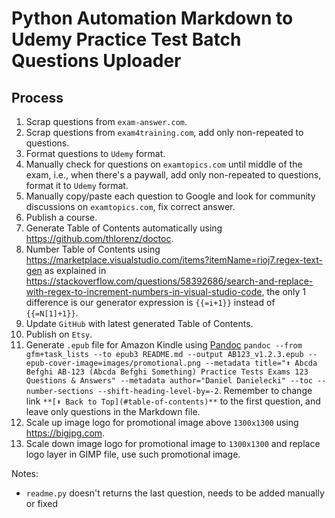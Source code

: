 # Python Automation Markdown to Udemy Practice Test Batch Questions Uploader

## Process

1. Scrap questions from `exam-answer.com`.
2. Scrap questions from `exam4training.com`, add only non-repeated to questions.
3. Format questions to `Udemy` format.
4. Manually check for questions on `examtopics.com` until middle of the exam, i.e., when there's a paywall, add only non-repeated to questions, format it to `Udemy` format.
5. Manually copy/paste each question to Google and look for community discussions on `examtopics.com`, fix correct answer.
6. Publish a course.
7. Generate Table of Contents automatically using https://github.com/thlorenz/doctoc.
8. Number Table of Contents using https://marketplace.visualstudio.com/items?itemName=rioj7.regex-text-gen as explained in https://stackoverflow.com/questions/58392686/search-and-replace-with-regex-to-increment-numbers-in-visual-studio-code, the only 1 difference is our generator expression is `{{=i+1}}` instead of `{{=N[1]+1}}`.
9. Update `GitHub` with latest generated Table of Contents.
10. Publish on `Etsy`.
11. Generate `.epub` file for Amazon Kindle using [Pandoc](https://pandoc.org) `pandoc --from gfm+task_lists --to epub3 README.md --output AB123_v1.2.3.epub --epub-cover-image=images/promotional.png --metadata title="⬆️ Abcda Befghi AB-123 (Abcda Befghi Something) Practice Tests Exams 123 Questions & Answers" --metadata author="Daniel Danielecki" --toc --number-sections --shift-heading-level-by=-2`. Remember to change link `**[⬆ Back to Top](#table-of-contents)**` to the first question, and leave only questions in the Markdown file.
12. Scale up image logo for promotional image above `1300x1300` using https://bigjpg.com.
13. Scale down image logo for promotional image to `1300x1300` and replace logo layer in GIMP file, use such promotional image.

Notes:
- `readme.py` doesn't returns the last question, needs to be added manually or fixed
